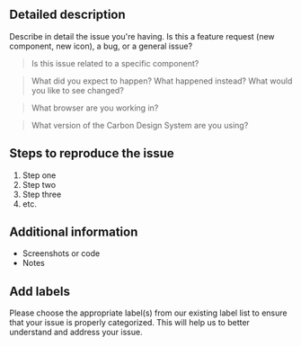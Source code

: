 <!-- Feel free to remove sections that aren't relevant.

## Title line template: [Title]: Brief description

-->

## Detailed description

Describe in detail the issue you're having. Is this a feature request (new component, new icon), a bug, or a general issue?


> Is this issue related to a specific component?


> What did you expect to happen? What happened instead? What would you like to see changed?



> What browser are you working in?



> What version of the Carbon Design System are you using?


## Steps to reproduce the issue

1. Step one
2. Step two
3. Step three
4. etc.


## Additional information

* Screenshots or code
* Notes


## Add labels
Please choose the appropriate label(s) from our existing label list to ensure that your issue is properly categorized. This will help us to better understand and address your issue.
